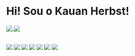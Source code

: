 # Hi! Sou o Kauan Herbst!

<div>
  <a href="https://github.com/KauanHerbst">
  <img align="center" src="https://github-readme-stats.vercel.app/api?username=KauanHerbst&count_private=true&theme=radical&show_icons=true" />
  <a href="https://github.com/KauanHerbst">
  <img align="center" src="https://github-readme-stats.vercel.app/api/top-langs/?username=KauanHerbst&layout=normal&theme=radical" />
</a>
</div>

## 

<div>
  <img align="center" src="https://img.shields.io/badge/HTML5-E34F26?style=for-the-badge&logo=html5&logoColor=white"/>
  <img align="center" src="https://img.shields.io/badge/CSS3-1572B6?style=for-the-badge&logo=css3&logoColor=white"/>
  <img align="center" src="https://img.shields.io/badge/C-00599C?style=for-the-badge&logo=c&logoColor=white"/>
  <img align="center" src="https://img.shields.io/badge/JavaScript-323330?style=for-the-badge&logo=javascript&logoColor=F7DF1E"/>
  <img align="center" src="https://img.shields.io/badge/TypeScript-007ACC?style=for-the-badge&logo=typescript&logoColor=white"/>
  <img align="center" src="https://img.shields.io/badge/java-%23ED8B00.svg?style=for-the-badge&logo=openjdk&logoColor=white"/>
  <img align="center" src="https://img.shields.io/badge/Python-FFD43B?style=for-the-badge&logo=python&logoColor=blue"/>
</div>
